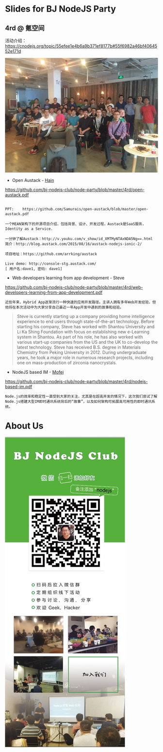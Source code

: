 # Slides for BJ NodeJS Party

## 4rd @ 氪空间

活动介绍：https://cnodejs.org/topic/55efee1e4b6a9b371ef8177b#55f6982a46bf4064552e171d

![img](https://github.com/bj-nodejs-club/node-party/blob/master/4rd/imgs/4.pic.jpg)

* Open Austack - [Hain](https://cn.linkedin.com/in/wanghailiang)

https://github.com/bj-nodejs-club/node-party/blob/master/4rd/open-austack.pdf

```

PPT:	https://github.com/Samurais/open-austack/blob/master/open-austack.pdf

一个MEAN架构下的开源项目介绍，包括背景、设计、开发过程，Austack是SaaS服务，Identity as a Service.

一分钟了解Austack：http://v.youku.com/v_show/id_XMTMyNTAxNDA5Ng==.html
简介：http://blog.austack.com/2015/08/16/austack-nodejs-ionic-2/

项目地址：https://github.com/arrking/austack

Live demo: http://console-stg.austack.com/  
[ 用户名:dave1, 密码: dave1]

```

* Web developers learning from app development - Steve

https://github.com/bj-nodejs-club/node-party/blob/master/4rd/web-developers-learning-from-app-development.pdf

```
近些年来，Hy‎brid App逐渐流行一种快速的应用开发路径。主讲人拥有多年Web开发经验，但他将在本次活动中为大家分享自己最近一年App开发中遇到的故事和经验。
```

> Steve is currently starting up a company providing home intelligence experience to end users through state-of-the-art technology. Before starting his company, Steve has worked with Shantou University and Li Ka Shing Foundation with focus on establishing new e-Learning system in Shantou. As part of his role, he has also worked with various start-up companies from the US and the UK to co-develop the latest technology. Steve has received B.S. degree in Materials Chemistry from Peking University in 2012. During undergraduate years, he took a major role in numerous research projects, including one on mass-production of zirconia nanocrystals.

* NodeJS based IM - [Mofei](http://www.zhuwenlong.com/)

https://github.com/bj-nodejs-club/node-party/blob/master/4rd/nodejs-based-im.pdf

```
Node.js的效率和稳定性一直受到大家的关注，尤其是在超高并发的情况下，这次我们尝试了解Node.js搭建大型IM即时通讯系统背后的“故事”，以及如何架构可拓展高可用性的即时通讯系统。
```

# About Us

![img2](https://github.com/bj-nodejs-club/node-party/blob/master/poster.png)



